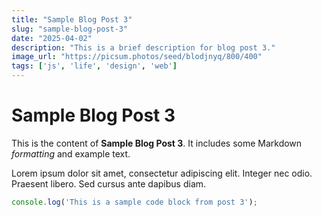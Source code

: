 ```yaml
---
title: "Sample Blog Post 3"
slug: "sample-blog-post-3"
date: "2025-04-02"
description: "This is a brief description for blog post 3."
image_url: "https://picsum.photos/seed/blodjnyq/800/400"
tags: ['js', 'life', 'design', 'web']
---
```


# Sample Blog Post 3

This is the content of **Sample Blog Post 3**. It includes some Markdown _formatting_ and example text.

Lorem ipsum dolor sit amet, consectetur adipiscing elit. Integer nec odio. Praesent libero. Sed cursus ante dapibus diam.

```js
console.log('This is a sample code block from post 3');
```
